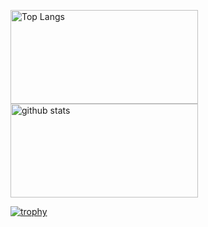 <p align="left"> 
  <img alt="Top Langs" height="150px" width="300" src="https://github-readme-stats.vercel.app/api/top-langs/?username=RitsukiShuto&layout=compact&count_private=true&show_icons=true&theme=onedark" />
  <img alt="github stats" height="150px" width="300" src="https://github-readme-stats.vercel.app/api?username=RitsukiShuto&count_private=true&show_icons=true&show_icons=true&theme=onedark" />
</p>

[![trophy](https://github-profile-trophy.vercel.app/?username=RitsukiShuto&theme=onedark&column=7)](https://github.com/RitsukiShuto/RitsukiShuto)
